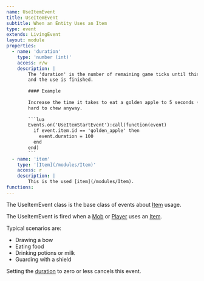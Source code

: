 ```yaml
---
name: UseItemEvent
title: UseItemEvent
subtitle: When an Entity Uses an Item
type: event
extends: LivingEvent
layout: module
properties:
  - name: 'duration'
    type: 'number (int)'
    access: r/w
    description: |
        The 'duration' is the number of remaining game ticks until this event will terminate normally
        and the use is finished.
       
        #### Example
       
        Increase the time it takes to eat a golden apple to 5 seconds (100 gameticks), gold is pretty
        hard to chew anyway.
       
        ```lua
        Events.on('UseItemStartEvent'):call(function(event)
          if event.item.id == 'golden_apple' then
            event.duration = 100
          end
        end)
        ```
  - name: 'item'
    type: '[Item](/modules/Item)'
    access: r
    description: |
        This is the used [item](/modules/Item).
functions:
---
```


The <span class="notranslate">UseItemEvent</span> class is the base class of events about
[Item](/modules/Item) usage.

The <span class="notranslate">UseItemEvent</span> is fired when a [Mob](/modules/Mob) or
[Player](/modules/Player) uses an [Item](/modules/Item).

Typical scenarios are:
<ul>
<li>Drawing a bow</li>
<li>Eating food</li>
<li>Drinking potions or milk</li>
<li>Guarding with a shield</li>
</ul>

Setting the [duration](/modules/UseItemEvent#duration) to zero or less cancels this event.
